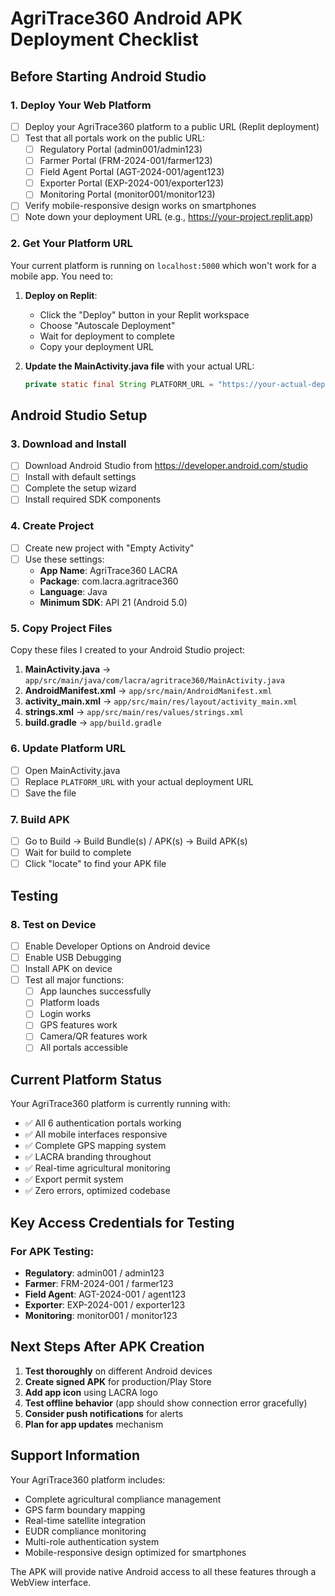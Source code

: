 # AgriTrace360 Android APK Deployment Checklist

## Before Starting Android Studio

### 1. Deploy Your Web Platform
- [ ] Deploy your AgriTrace360 platform to a public URL (Replit deployment)
- [ ] Test that all portals work on the public URL:
  - [ ] Regulatory Portal (admin001/admin123)
  - [ ] Farmer Portal (FRM-2024-001/farmer123)
  - [ ] Field Agent Portal (AGT-2024-001/agent123)
  - [ ] Exporter Portal (EXP-2024-001/exporter123)
  - [ ] Monitoring Portal (monitor001/monitor123)
- [ ] Verify mobile-responsive design works on smartphones
- [ ] Note down your deployment URL (e.g., https://your-project.replit.app)

### 2. Get Your Platform URL
Your current platform is running on `localhost:5000` which won't work for a mobile app. You need to:

1. **Deploy on Replit**:
   - Click the "Deploy" button in your Replit workspace
   - Choose "Autoscale Deployment" 
   - Wait for deployment to complete
   - Copy your deployment URL

2. **Update the MainActivity.java file** with your actual URL:
   ```java
   private static final String PLATFORM_URL = "https://your-actual-deployment-url.replit.app";
   ```

## Android Studio Setup

### 3. Download and Install
- [ ] Download Android Studio from https://developer.android.com/studio
- [ ] Install with default settings
- [ ] Complete the setup wizard
- [ ] Install required SDK components

### 4. Create Project
- [ ] Create new project with "Empty Activity"
- [ ] Use these settings:
  - **App Name**: AgriTrace360 LACRA
  - **Package**: com.lacra.agritrace360
  - **Language**: Java
  - **Minimum SDK**: API 21 (Android 5.0)

### 5. Copy Project Files
Copy these files I created to your Android Studio project:

1. **MainActivity.java** → `app/src/main/java/com/lacra/agritrace360/MainActivity.java`
2. **AndroidManifest.xml** → `app/src/main/AndroidManifest.xml`
3. **activity_main.xml** → `app/src/main/res/layout/activity_main.xml`
4. **strings.xml** → `app/src/main/res/values/strings.xml`
5. **build.gradle** → `app/build.gradle`

### 6. Update Platform URL
- [ ] Open MainActivity.java
- [ ] Replace `PLATFORM_URL` with your actual deployment URL
- [ ] Save the file

### 7. Build APK
- [ ] Go to Build → Build Bundle(s) / APK(s) → Build APK(s)
- [ ] Wait for build to complete
- [ ] Click "locate" to find your APK file

## Testing

### 8. Test on Device
- [ ] Enable Developer Options on Android device
- [ ] Enable USB Debugging
- [ ] Install APK on device
- [ ] Test all major functions:
  - [ ] App launches successfully
  - [ ] Platform loads
  - [ ] Login works
  - [ ] GPS features work
  - [ ] Camera/QR features work
  - [ ] All portals accessible

## Current Platform Status

Your AgriTrace360 platform is currently running with:
- ✅ All 6 authentication portals working
- ✅ All mobile interfaces responsive
- ✅ Complete GPS mapping system
- ✅ LACRA branding throughout
- ✅ Real-time agricultural monitoring
- ✅ Export permit system
- ✅ Zero errors, optimized codebase

## Key Access Credentials for Testing

### For APK Testing:
- **Regulatory**: admin001 / admin123
- **Farmer**: FRM-2024-001 / farmer123  
- **Field Agent**: AGT-2024-001 / agent123
- **Exporter**: EXP-2024-001 / exporter123
- **Monitoring**: monitor001 / monitor123

## Next Steps After APK Creation

1. **Test thoroughly** on different Android devices
2. **Create signed APK** for production/Play Store
3. **Add app icon** using LACRA logo
4. **Test offline behavior** (app should show connection error gracefully)
5. **Consider push notifications** for alerts
6. **Plan for app updates** mechanism

## Support Information

Your AgriTrace360 platform includes:
- Complete agricultural compliance management
- GPS farm boundary mapping
- Real-time satellite integration
- EUDR compliance monitoring
- Multi-role authentication system
- Mobile-responsive design optimized for smartphones

The APK will provide native Android access to all these features through a WebView interface.